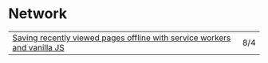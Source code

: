 # Network

|  |  |
| :--- | :--- |
| [Saving recently viewed pages offline with service workers and vanilla JS](https://gomakethings.com/saving-recently-viewed-pages-offline-with-service-workers-and-vanilla-js/?mc_cid=a745408b0e&mc_eid=[UNIQID]) | 8/4 |

